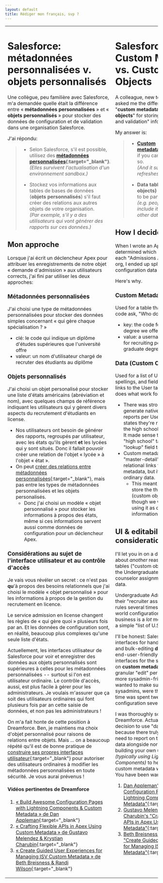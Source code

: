 ```yaml
---
layout: default
title: Rédiger mon français, svp ?
---
```


<table valign="top">
<tr valign="top">
<td valign="top">

# Salesforce: métadonnées personnalisées v. objets personnalisés

Une collègue, peu familière avec Salesforce, m'a demandée quelle était la différence entre « **métadonnées personnalisées** » et « **objets personnalisés** » pour stocker des données de configuration et de validation dans une organisation Salesforce.

J'ai répondu:

> * Selon Salesforce, s'il est possible, utilisez des **[métadonnées personnalisées](https://www.youtube.com/watch?v=kFwwcLxkkjI){:target="_blank"}**.  <br/> _(Elles survivent l'actualisation d'un environnement sandbox.)_
>
> * Stockez vos informations aux tables de bases de données (**objets personnalisés**) s'il faut créer des relations aux autres objets de votre organisation. <br/> _(Par exemple, s'il y a des utilisateurs qui vont générer des rapports sur ces données.)_

## Mon approche

Lorsque j'ai écrit un déclencheur Apex pour attribuer les enregistrements de notre objet « demande d'admission » aux utilisateurs corrects, j'ai fini par utiliser les deux approches:

### Métadonnées personnalisées

J'ai choisi une type de métadonnées personnalisées pour stocker des données simples concernant « qui gère chaque spécialisation ? »

* clé: le code qui indique un diplôme d'études supérieures que l'université offre
* valeur: un nom d'utilisateur chargé de recruter des étudiants au diplôme

### Objets personnalisés

J'ai choisi un objet personalisé pour stocker une liste d'états américains (abréviation et nom), avec quelques champs de référence indiquant les utilisateurs qui y gèrent divers aspects du recrutement d'étudiants en license.

* Nos utilisateurs ont besoin de générer des rapports, regroupés par utilisateur, avec les états qu'ils gèrent **et** les lycées qui y sont situés.  Donc il fallait pouvoir créer une relation de l'objet « lycée » à l'objet « état ».
* On peut [créer des relations entre métadonnées personnalisées](https://trailhead.salesforce.com/fr/content/learn/modules/custom_metadata_types/custom_metadata_types_create_md_relationships){:target="_blank"}, mais pas entre les types de métadonnées personnalisées et les objets personalisés.
  * Donc j'ai choisi un modèle « objet personnalisé » pour stocker les informations à propos des états, même si ces informations servent aussi comme données de configuration pour un déclencheur Apex.

### Considérations au sujet de l'interface utilisateur et au contrôle d'accès

Je vais vous révéler un secret :  ce n'est pas **qu**'à propos des besoins relationnels que j'ai choisi le modèle « objet personnalisé » pour les informations à propos de la gestion du recrutement en licence.

Le service admission en license changent les règles de « qui gère quoi » plusieurs fois par an.  Et les données de configuration sont, en réalité, beaucoup plus complexes qu'une seule liste d'états.

Actuellement, les interfaces utilisateur de Salesforce pour voir et enregistrer des données aux objets personnalisés sont supérieures à celles pour les métadonnées personnalisées -- surtout si l'on est utilisateur ordinaire.  Le contrôle d'accès, aussi, est plus facile à gérer pour les administrateurs.  Je voulais m'assurer que ça soit des utilisateurs ordinaires qui font plusieurs fois par an cette saisie de données, et non pas les administrateurs !

On m'a fait honte de cette position à Dreamforce.  Ben, je maintiens ma choix d'objet personnalisé pour raisons de relations entre objets.  Mais ... on a beaucoup répété qu'il est de bonne pratique de [construire ses propres interfaces utilisateur](https://trailhead.salesforce.com/fr/content/learn/modules/lex_dev_lc_basics){:target="_blank"} pour autoriser des utilisateurs ordinaires à modifier les métadonnées personnalisées en toute sécurité.  Je vous aurai prévenus !

#### Vidéos pertinentes de Dreamforce

1.  [« Build Awesome Configuration Pages with Lightning Components & Custom Metadata » de Dan Appleman](https://www.youtube.com/watch?v=Qr2tqjWnXgY){:target="_blank"}
2.  [« Crafting Flexible APIs in Apex Using Custom Metadata » de Gustavo Melendez & Krystian Charubin](https://www.youtube.com/watch?v=sGhAcGjQzyo){:target="_blank"}
3.  [« Create Guided User Experiences for Managing ISV Custom Metadata » de Beth Breisness & Randi Wilson](https://www.youtube.com/watch?v=nlqFB89DhfI){:target="_blank"}
</td>

<td valign="top">

# Salesforce Custom Metadata vs. Custom Objects

A colleague, new to Salesforce, asked me the difference between "**custom metadata**" and "**custom objects**" for storing "configuration and validation" information.

My answer is:

> * **[Custom metadata](https://www.youtube.com/watch?v=kFwwcLxkkjI)**{:target="_blank"} if you can. Salesforce says so.  <br/>*(And it survives sandbox refreshes!)*
> 
> * **Data tables (custom objects)** if you truly need it to be part of your data <br/>_(e.g. people will want to include it, hyperlinked to other data, in reports)_

## How I decided

When I wrote an Apex trigger that determined which User should "own" each "Admissions Application" in our org, I ended up splitting the configuration data in two.

Here's why.

### Custom Metadata

Used for a table that helps Apex code ask, "Who does this?"

* key:  the code for a graduate degree we offer
* value: a username responsible for recruiting people to that graduate degree

### Data (Custom Objects)

Used for a list of U.S. states, their full spellings, and fields with "lookup" links to the User table indicating who does what work for that state.

* There was strong demand to generate native Salesforce reports per User showing all the states they're responsible for and the high schools in those states.  It made sense to ensure that the "high school" table could have a "lookup" field to "state."
* Custom metadata can have "master-detail" and "lookup" relational links to other custom metadata, but it **can't** link to ordinary data.
  * This meant we needed to store the the "states" as data (custom objects), even though we would also be using it as configuration information for Apex triggers.

## UI & editability considerations

I'll let you in on a dirty little secret about _another_ reason I used **data** tables ("custom objects") for most of the Undergraduate Admissions counselor assignment configuration data.

Undergraduate Admissions tweaks their "recruiter assignment" business rules several times a year. The real-world configuration data for their business is a _lot_ more complex than a simple "list of U.S. states."

I'll be honest: Salesforce's user interfaces for hand-editing, viewing, and bulk-editing **data** is a lot more end-user-friendly than their user interfaces for the same operations on **custom metadata**, and setting granular "edit" permissions is a lot more sysadmin-friendly for data. I wanted to make sure end users, not sysadmins, were the ones whose time was spent tweaking the configuration several times a year!

I was thoroughly scolded at Dreamforce. Actually, I stand by my decision to use "data" tables, because there truly is a business need to report on the configuration data alongside normal data. But ... building your own user interfaces _(typically using Lightning Components)_ to help end users edit custom metadata was a big theme. You have been warned:

1.  [Dan Appleman's "Build Awesome Configuration Pages with Lightning Components & Custom Metadata"](https://www.youtube.com/watch?v=Qr2tqjWnXgY){:target="_blank"}
2.  [Gustavo Melendez & Krystian Charubin's "Crafting Flexible APIs in Apex Using Custom Metadata"](https://www.youtube.com/watch?v=sGhAcGjQzyo){:target="_blank"}
3.  [Beth Breisness & Randi Wilson's "Create Guided User Experiences for Managing ISV Custom Metadata"](https://www.youtube.com/watch?v=nlqFB89DhfI){:target="_blank"}

</td>
</tr>
</table>
